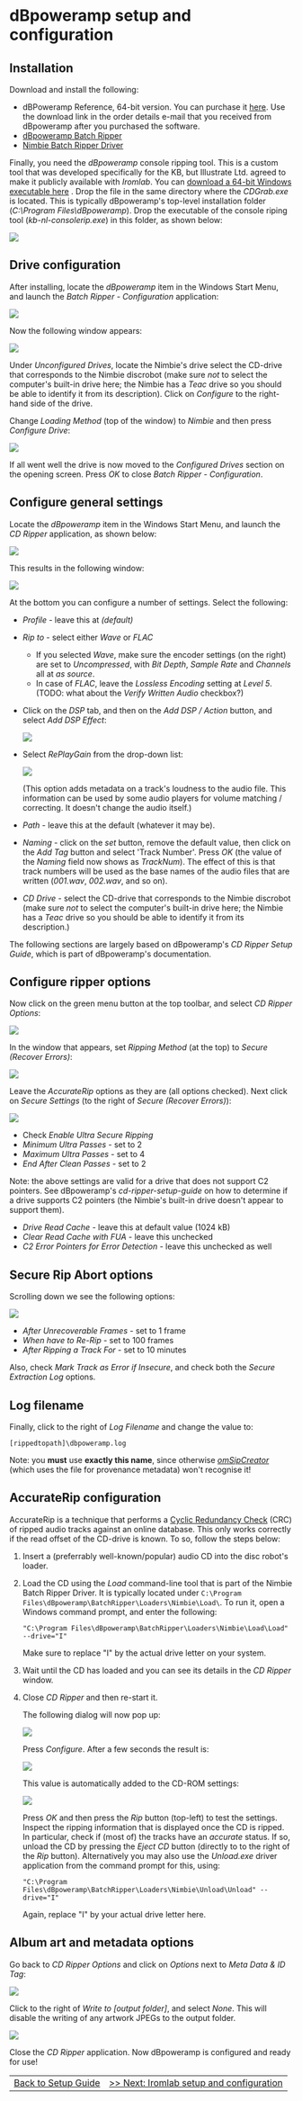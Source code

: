 # dBpoweramp setup and configuration

## Installation

Download and install the following:

* dBPoweramp Reference, 64-bit version. You can purchase it [here](https://www.dbpoweramp.com/purchase.htm). Use the download link in the order details e-mail that you received from dBpoweramp after you purchased the software. 
* [dBpoweramp Batch Ripper](https://www.dbpoweramp.com/install/dBpoweramp-Batch-Ripper.exe)
* [Nimbie Batch Ripper Driver](https://www.dbpoweramp.com/install/dBpoweramp-Batch-Ripper-Nimbie.exe)

Finally, you need the *dBpoweramp* console ripping tool. This is a custom tool that was developed specifically for the KB, but Illustrate Ltd. agreed to make it publicly available with *Iromlab*. You can [download a 64-bit Windows executable here](https://github.com/KBNLresearch/iromlab/raw/master/dBpowerampconsolerip/kb-nl-consolerip.exe) . Drop the file in the same directory where the *CDGrab.exe* is located.  This is typically dBpoweramp's top-level installation folder (*C:\Program Files\dBpoweramp*). Drop the executable of the console riping tool (*kb-nl-consolerip.exe*) in this folder, as shown below:

![](./img/dbpaCLI.png)

## Drive configuration

After installing, locate the *dBpoweramp* item in the Windows Start Menu, and launch the *Batch Ripper - Configuration* application:

![](./img/dbpaBatchripperConfig.png)

Now the following window appears:

![](./img/dbpaBatchripperConfig2.png)
    
Under *Unconfigured Drives*, locate the Nimbie's drive select the CD-drive that corresponds to the Nimbie discrobot (make sure *not* to select the computer's built-in drive here; the Nimbie has a *Teac* drive so you should be able to identify it from its description). Click on *Configure* to the right-hand side of the drive.

Change *Loading Method* (top of the window) to *Nimbie* and then press *Configure Drive*:

![](./img/dbpaBatchripperConfig3.png)

If all went well the drive is now moved to the *Configured Drives* section on the opening screen. Press *OK* to close *Batch Ripper - Configuration*.

## Configure general settings

Locate the *dBpoweramp* item in the Windows Start Menu, and launch the *CD Ripper* application, as shown below: 

![](./img/dbpaCDripper.png)

This results in the following window:

![](./img/dbpaCDRipperWindow.png)

At the bottom you can configure a number of settings. Select the following:

* *Profile* - leave this at *(default)*
* *Rip to* - select either  *Wave* or *FLAC*
    * If you selected *Wave*, make sure the encoder settings (on the right) are set to *Uncompressed*, with *Bit Depth*, *Sample Rate* and *Channels* all at *as source*.
    * In case of *FLAC*, leave the *Lossless Encoding* setting at *Level 5*. (TODO: what about the *Verify Written Audio* checkbox?)
* Click on the *DSP* tab, and then on the *Add DSP / Action* button, and select *Add DSP Effect*:

    ![](./img/dbpaDSP1.png)
* Select *RePlayGain* from the drop-down list:

    ![](./img/dbpaReplayGain.png)
    
    (This option adds metadata on a track's loudness to the audio file. This information can be used by some audio players for volume matching / correcting. It doesn't change the audio itself.)
* *Path* - leave this at the default (whatever it may be).
* *Naming* - click on the *set* button, remove the default value, then click on the *Add Tag* button and select 'Track Number'. Press *OK* (the value of the *Naming* field now shows as *TrackNum*). The effect of this is that track numbers will be used as the base names of the audio files that are written (*001.wav*, *002.wav*, and so on).
* *CD Drive* - select the CD-drive that corresponds to the Nimbie discrobot (make sure *not* to select the computer's built-in drive here; the Nimbie has a *Teac* drive so you should be able to identify it from its description.)

The following sections are largely based on dBpoweramp's *CD Ripper Setup Guide*, which is part of dBpoweramp's documentation.

## Configure ripper options

Now click on the green menu button at the top toolbar, and select *CD Ripper Options*:

![](./img/dbpaRipperOptions.png)

In the window that appears, set *Ripping  Method* (at the top) to *Secure (Recover Errors)*:

![](./img/dbpaRipperOptions2.png)

Leave the *AccurateRip* options as they are (all options checked). Next click on *Secure Settings* (to the right of *Secure (Recover Errors)*):

![](./img/dbpaSecureOptions.png)

* Check *Enable Ultra Secure Ripping*
* *Minimum Ultra Passes* - set to 2 
* *Maximum Ultra Passes* - set to 4
*  *End After Clean Passes* - set to 2

Note: the above settings are valid for a drive that does not support C2 pointers. See dBpoweramp's *cd-ripper-setup-guide* on how to determine if a drive supports C2 pointers (the Nimbie's built-in drive doesn't appear to support them).

* *Drive Read Cache* - leave this at default value (1024 kB)
* *Clear Read Cache with FUA* - leave this unchecked
* *C2 Error Pointers for Error Detection* - leave this unchecked as well

## Secure Rip Abort options

Scrolling down we see the following options:

![](./img/dbpaSecureRipAbort.png)

* *After Unrecoverable Frames* - set to 1 frame
* *When have to Re-Rip* - set to 100 frames
* *After Ripping a Track For* - set to 10 minutes

<!-- Might be a bit short, esp. for CDs with very long tracks? -->

Also, check *Mark Track as Error if Insecure*, and check both the *Secure Extraction Log* options. 

## Log filename

Finally, click to the right of *Log Filename* and change the value to:

    [rippedtopath]\dbpoweramp.log

Note: you **must** use **exactly this name**, since otherwise [*omSipCreator*](https://github.com/KBNLresearch/omSipCreator) (which uses the file for provenance metadata) won't recognise it!
    
## AccurateRip configuration

AccurateRip is a technique that performs a [Cyclic Redundancy Check](https://en.wikipedia.org/wiki/Cyclic_redundancy_check) (CRC) of ripped audio tracks against an online database. This only works correctly if the read offset of the CD-drive is known. To so, follow the steps below:

1. Insert a (preferrably well-known/popular) audio CD into the disc robot's loader.
2. Load the CD using the *Load* command-line tool that is part of the Nimbie Batch Ripper Driver. It is typically located under `C:\Program Files\dBpoweramp\BatchRipper\Loaders\Nimbie\Load\`. To run it, open a Windows command prompt, and enter the following:

    `"C:\Program Files\dBpoweramp\BatchRipper\Loaders\Nimbie\Load\Load" --drive="I"`

    Make sure to replace "I" by the actual drive letter on your system.

3. Wait until the CD has loaded and you can see its details in the *CD Ripper* window.
4. Close *CD Ripper* and then re-start it.

    The following dialog will now pop up:

    ![](./img/dbpaAccurateRip.png)

    Press *Configure*. After a few seconds the result is:

    ![](./img/dbpaAccurateRip2.png)

    This value is automatically added to the CD-ROM settings:

    ![](./img/dbpaAccurateRip3.png)

    Press *OK* and then press the *Rip* button (top-left) to test the settings. Inspect the ripping information that is displayed once the CD is ripped. In particular, check if (most of) the tracks have an *accurate* status. If so, unload the CD by pressing the *Eject CD* button (directly to to the right of the *Rip* button). Alternatively you may also use the *Unload.exe* driver application from the command prompt for this, using:

    `"C:\Program Files\dBpoweramp\BatchRipper\Loaders\Nimbie\Unload\Unload" --drive="I"`
    
    Again, replace "I" by your actual drive letter here.

## Album art and metadata options

Go back to *CD Ripper Options* and click on *Options* next to *Meta Data & ID Tag*:

![](./img/dbpaMetaID.png)

Click to the right of *Write to [output folder]*, and select *None*. This will disable the writing of any artwork JPEGs to the output folder.

![](./img/dbpaAlbumArt.png)

Close the *CD Ripper* application. Now dBpoweramp is configured and ready for use! 


| | |
|:--|:--|
|[Back to Setup Guide](./setupGuide.md)|[>> Next: Iromlab setup and configuration](./setupIromlab.md)|
